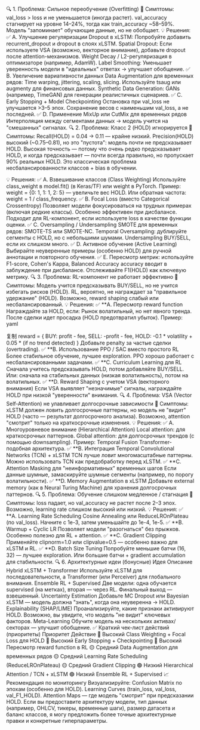 🔍 1. Проблема: Сильное переобучение (Overfitting)
📌 Симптомы:
val_loss > loss и не уменьшается (иногда растет).
val_accuracy стагнирует на уровне 14–24%, тогда как train_accuracy ~58–59%.
Модель "запоминает" обучающие данные, но не обобщает.
💡 Решения:
✅ A. Улучшение регуляризации
Dropout в xLSTM: Попробуйте добавить recurrent_dropout и dropout в слоях xLSTM.
Spatial Dropout: Если используете VSA (возможно, векторное внимание), добавьте dropout после attention-механизмов.
Weight Decay / L2-регуляризация в оптимизаторе (например, AdamW).
Label Smoothing: Уменьшает уверенность модели в "идеальных" ответах → улучшает обобщение.
✅ B. Увеличение вариативности данных
Data Augmentation для временных рядов:
Time warping, jittering, scaling, slicing.
Используйте tsaug или augmenty для финансовых данных.
Synthetic Data Generation: GANs (например, TimeGAN) для генерации реалистичных сценариев.
✅ C. Early Stopping + Model Checkpointing
Остановка при val_loss не улучшается >3–5 эпох.
Сохранение весов с наименьшим val_loss, а не последней.
✅ D. Применение MixUp или CutMix для временных рядов
Интерполяция между сегментами данных → модель учится на "смешанных" сигналах.
🔍 2. Проблема: Класс 2 (HOLD) игнорируется
📌 Симптомы:
Recall(HOLD) = 0.04 → 0.11 — крайне низкий.
Precision(HOLD) высокий (~0.75–0.81), но это "пустота": модель почти не предсказывает HOLD.
Высокая точность — потому что очень редко предсказывает HOLD, и когда предсказывает — почти всегда правильно, но пропускает 90% реальных HOLD.
Это классическая проблема несбалансированности классов + bias в обучении.

💡 Решения:
✅ A. Взвешивание классов (Class Weighting)
Используйте class_weight в model.fit() (в Keras/TF) или weight в PyTorch.
Пример: weight = {0: 1, 1: 1, 2: 5} — увеличьте вес HOLD.
Или обратная частота: weight = 1 / class_frequency.
✅ B. Focal Loss (вместо Categorical Crossentropy)
Позволяет модели фокусироваться на трудных примерах (включая редкие классы).
Особенно эффективен при дисбалансе.
Подходит для RL-компонент, если используете loss в качестве функции оценки.
✅ C. Oversampling / Undersampling
SMOTE для временных рядов: SMOTE-TS или SMOTE-NC.
Temporal Oversampling: дублируйте сегменты с HOLD, но с небольшими шумами.
Undersampling BUY/SELL, если их слишком много.
✅ D. Активное обучение (Active Learning)
Выбирайте неуверенные примеры (особенно HOLD) для ручной аннотации и повторного обучения.
✅ E. Пересмотр метрик: используйте F1-score, Cohen's Kappa, Balanced Accuracy
accuracy вводит в заблуждение при дисбалансе.
Отслеживайте F1(HOLD) как ключевую метрику.
🔍 3. Проблема: RL-компонент не работает эффективно
📌 Симптомы:
Модель учится предсказывать BUY/SELL, но не учится избегать рисков (HOLD).
RL, вероятно, не награждает за "правильное удержание" (HOLD).
Возможно, reward shaping слабый или несбалансированный.
💡 Решения:
✅ **A. Пересмотр reward function
Награждайте за HOLD, если:
Рынок волатильный, но нет явного тренда.
После сделки идет просадка (HOLD предотвратил убыток).
Пример:
yaml

复制
reward = {
  BUY: profit - fee,
  SELL: -profit - fee,
  HOLD: -0.1 * volatility + 0.05 * (if no trend detected)
}
Добавьте penalty за частые сделки (overtrading).
✅ **B. Использование PPO / SAC вместо простого RL
Более стабильное обучение, лучшее exploration.
PPO хорошо работает с несбалансированными задачами.
✅ **C. Curriculum Learning для RL
Сначала учитесь предсказывать HOLD, потом добавляйте BUY/SELL.
Или: сначала на стабильных данных (низкая волатильность), потом на волатильных.
✅ **D. Reward Shaping с учетом VSA (векторного внимания)
Если VSA выявляет "незначимые" сигналы, награждайте HOLD при низкой "уверенности" внимания.
🔍 4. Проблема: VSA (Vector Self-Attention) не улавливает долгосрочные зависимости
📌 Симптомы:
xLSTM должен ловить долгосрочные паттерны, но модель не "видит" HOLD (часто — результат долгосрочного анализа).
Возможно, attention "смотрит" только на краткосрочные изменения.
💡 Решения:
✅ A. Многоуровневое внимание (Hierarchical Attention)
Local attention: для краткосрочных паттернов.
Global attention: для долгосрочных трендов (с помощью downsampling).
Пример: Temporal Fusion Transformer-подобная архитектура.
✅ **B. Интеграция Temporal Convolutional Networks (TCN) + xLSTM
TCN лучше ловит многомасштабные паттерны.
Можно использовать TCN как предобработку перед xLSTM.
✅ **C. Attention Masking для "неинформативных" временных шагов
Если данные шумные, замаскируйте шумные сегменты (например, по порогу волатильности).
✅ **D. Memory Augmentation в xLSTM
Добавьте external memory (как в Neural Turing Machine) для хранения долгосрочных паттернов.
🔍 5. Проблема: Обучение слишком медленное / стагнация
📌 Симптомы:
loss падает, но val_accuracy не растет после 2–3 эпох.
Возможно, learning rate слишком высокий или низкий.
💡 Решения:
✅ **A. Learning Rate Scheduling
Cosine Annealing или ReduceLROnPlateau (по val_loss).
Начните с 1e-3, затем уменьшайте до 1e-4, 1e-5.
✅ **B. Warmup + Cyclic LR
Позволяет модели "разогнаться" без прыжков.
Особенно полезно для RL + attention.
✅ **C. Gradient Clipping
Применяйте clipnorm=1.0 или clipvalue=0.5 — особенно важно для xLSTM и RL.
✅ **D. Batch Size Tuning
Попробуйте меньшие батчи (16, 32) — лучшее exploration.
Или большие батчи + gradient accumulation для стабильности.
🔍 6. Архитектурные идеи (бонусные)
Идея	Описание
Hybrid xLSTM + Transformer	Используйте xLSTM для последовательности, а Transformer (или Perceiver) для глобального внимания.
Ensemble RL + Supervised	Две модели: одна обучается supervised (на метках), вторая — через RL. Финальный выход — взвешенный.
Uncertainty Estimation	Добавьте MC Dropout или Bayesian xLSTM — модель должна "знать", когда она неуверенна → HOLD.
Explainability (SHAP/LIME)	Проанализируйте, какие признаки активируют HOLD. Возможно, вы увидите, что модель "не видит" ключевых факторов.
Meta-Learning	Обучите модель на нескольких активах/секторах — улучшит обобщение.
✅ Краткий чек-лист действий (приоритеты)
Приоритет	Действие
🔴 Высокий	Class Weighting + Focal Loss для HOLD
🔴 Высокий	Early Stopping + Checkpointing
🔴 Высокий	Пересмотр reward function в RL
🟡 Средний	Data Augmentation для временных рядов
🟡 Средний	Learning Rate Scheduling (ReduceLROnPlateau)
🟡 Средний	Gradient Clipping
🟢 Низкий	Hierarchical Attention / TCN + xLSTM
🟢 Низкий	Ensemble RL + Supervised
📈 Рекомендация по мониторингу
Визуализируйте:
Confusion Matrix по эпохам (особенно для HOLD).
Learning Curves (train_loss, val_loss, val_F1_HOLD).
Attention Maps — где модель "смотрит" при предсказании HOLD.
Если вы предоставите архитектуру модели, тип данных (например, OHLCV, тикеры, временные шаги), размер датасета и баланс классов, я могу предложить более точные архитектурные правки и конкретные гиперпараметры.